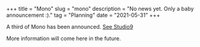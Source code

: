 +++
title = "Mono"
slug = "mono"
description = "No news yet. Only a baby announcement :)."
tag = "Planning"
date = "2021-05-31"
+++

A third of Mono has been announced. [See Studio9](/blog/studio-neuf)

More information will come here in the future.
